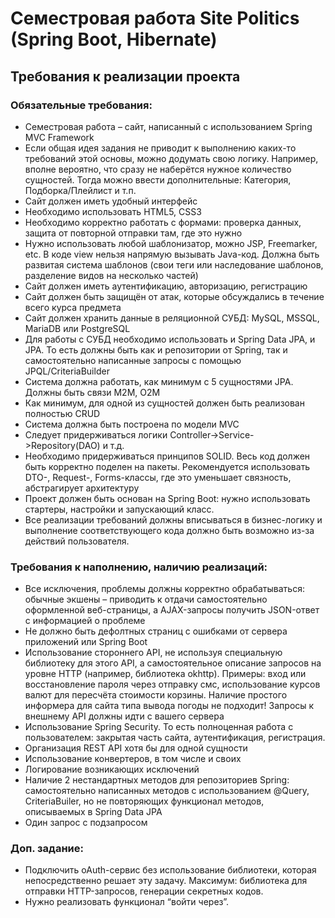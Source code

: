 # Семестровая работа Site Politics (Spring Boot, Hibernate)
## Требования к реализации проекта
### Обязательные требования:
- Семестровая работа – сайт, написанный с использованием Spring MVC Framework
- Если общая идея задания не приводит к выполнению каких-то требований этой основы, можно додумать свою логику. Например, вполне вероятно, что сразу не наберётся нужное количество сущностей. Тогда можно ввести дополнительные: Категория, Подборка/Плейлист и т.п.
- Сайт должен иметь удобный интерфейс
- Необходимо использовать HTML5, CSS3
- Необходимо корректно работать с формами: проверка данных, защита от повторной отправки там, где это нужно
- Нужно использовать любой шаблонизатор, можно JSP, Freemarker, etc. В коде view нельзя напрямую вызывать Java-код. Должна быть развитая система шаблонов (свои теги или наследование шаблонов, разделение видов на несколько частей)
- Сайт должен иметь аутентификацию, авторизацию, регистрацию
- Сайт должен быть защищён от атак, которые обсуждались в течение всего курса предмета
- Сайт должен хранить данные в реляционной СУБД: MySQL, MSSQL, MariaDB или PostgreSQL
- Для работы с СУБД необходимо использовать и Spring Data JPA, и JPA. То есть должны быть как и репозитории от Spring, так и самостоятельно написанные запросы с помощью JPQL/CriteriaBuilder
- Система должна работать, как минимум с 5 сущностями JPA. Должны быть связи M2M, O2M
- Как минимум, для одной из сущностей должен быть реализован полностью CRUD
- Система должна быть построена по модели MVC
- Cледует придерживаться логики Controller->Service->Repository(DAO) и т.д.
- Необходимо придерживаться принципов SOLID. Весь код должен быть корректно поделен на пакеты. Рекомендуется использовать DTO-, Request-, Forms-классы, где это уменьшает связность, абстрагирует архитектуру
- Проект должен быть основан на Spring Boot: нужно использовать стартеры, настройки и запускающий класс.
- Все реализации требований должны вписываться в бизнес-логику и выполнение соответствующего кода должно быть возможно из-за действий пользователя.
### Требования к наполнению, наличию реализаций:
- Все исключения, проблемы должны корректно обрабатываться: обычные экшены – приводить к отдачи самостоятельно оформленной веб-страницы, а AJAX-запросы получить JSON-ответ с информацией о проблеме
- Не должно быть дефолтных страниц с ошибками от сервера приложений или Spring Boot
- Использование стороннего API, не используя специальную библиотеку для этого API, а самостоятельное описание запросов на уровне HTTP (например, библиотека okhttp). Примеры: вход или восстановление пароля через отправку смс, использование курсов валют для пересчёта стоимости корзины. Наличие простого информера для сайта типа вывода погоды не подходит! Запросы к внешнему API должны идти с вашего сервера
- Использование Spring Security. То есть полноценная работа с пользователем: закрытая часть сайта, аутентификация, регистрация.
- Организация REST API хотя бы для одной сущности
- Использование конвертеров, в том числе и своих
- Логирование возникающих исключений
- Наличие 2 нестандартных методов для репозиториев Spring: самостоятельно написанных методов с использованием @Query, CriteriaBuiler, но не повторяющих функционал методов, описываемых в Spring Data JPA
- Один запрос с подзапросом
### Доп. задание:
- Подключить oAuth-сервис без использование библиотеки, которая непосредственно решает эту задачу. Максимум: библиотека для отправки HTTP-запросов, генерации секретных кодов.
- Нужно реализовать функционал “войти через”.
